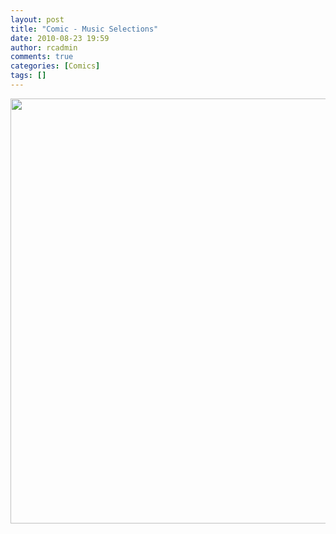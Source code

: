 ```yaml
---
layout: post
title: "Comic - Music Selections"
date: 2010-08-23 19:59
author: rcadmin
comments: true
categories: [Comics]
tags: []
---
```

<a href="http://bitsmack.com/comics/2010/08/23/comic-music-selections/"><img src="http://dl.bitsmack.com/uploads/2010/08/20100823.jpg" alt="" title="Ashley: I'll consider that." width="680" height="680" class="alignnone size-full wp-image-2050" /></a>
